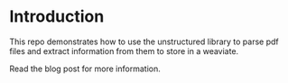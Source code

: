 # Introduction

This repo demonstrates how to use the unstructured library to parse pdf files and extract information from them to store in a weaviate.

Read the blog post for more information.
